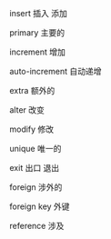 insert 插入 添加

primary 主要的

increment 增加

auto-increment  自动递增 

extra 额外的

alter 改变

modify 修改

unique 唯一的

exit 出口 退出

foreign 涉外的

foreign key 外键

reference 涉及
